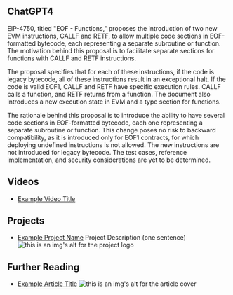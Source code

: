 ## ChatGPT4

EIP-4750, titled "EOF - Functions," proposes the introduction of two new EVM instructions, CALLF and RETF, to allow multiple code sections in EOF-formatted bytecode, each representing a separate subroutine or function. The motivation behind this proposal is to facilitate separate sections for functions with CALLF and RETF instructions.

The proposal specifies that for each of these instructions, if the code is legacy bytecode, all of these instructions result in an exceptional halt. If the code is valid EOF1, CALLF and RETF have specific execution rules. CALLF calls a function, and RETF returns from a function. The document also introduces a new execution state in EVM and a type section for functions.

The rationale behind this proposal is to introduce the ability to have several code sections in EOF-formatted bytecode, each one representing a separate subroutine or function. This change poses no risk to backward compatibility, as it is introduced only for EOF1 contracts, for which deploying undefined instructions is not allowed. The new instructions are not introduced for legacy bytecode. The test cases, reference implementation, and security considerations are yet to be determined.

## Videos

- [Example Video Title](https://www.youtube.com/watch?v=TDGq4aeevgY)

## Projects

- [Example Project Name](https://xxxx.xxx/xxxxx) Project Description (one sentence) ![this is an img's alt for the project logo](https://xxxx.xxx/project-logo.xxx)

## Further Reading

- [Example Article Title](https://xxxx.xxx/xxxxx) ![this is an img's alt for the article cover](https://xxxx.xxx/article-cover.xxx)
